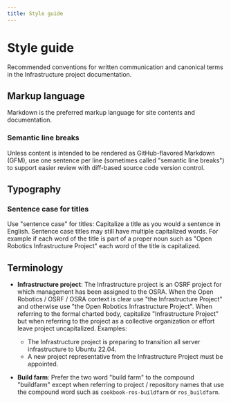 ```yaml
---
title: Style guide
---
```

# Style guide

Recommended conventions for written communication and canonical terms in the Infrastructure project documentation.

## Markup language

Markdown is the preferred markup language for site contents and documentation.

### Semantic line breaks

Unless content is intended to be rendered as GitHub-flavored Markdown (GFM), use one sentence per line (sometimes called "semantic line breaks") to support easier review with diff-based source code version control.

## Typography

### Sentence case for titles

Use "sentence case" for titles: Capitalize a title as you would a sentence in English.
Sentence case titles may still have multiple capitalized words.
For example if each word of the title is part of a proper noun such as "Open Robotics Infrastructure Project" each word of the title is capitalized.

## Terminology

* __Infrastructure project__: The Infrastructure project is an OSRF project for which management has been assigned to the OSRA.
  When the Open Robotics / OSRF / OSRA context is clear use "the Infrastructure Project" and otherwise use "the Open Robotics Infrastructure Project".
  When referring to the formal charted body, capitalize "Infrastructure Project" but when referring to the project as a collective organization or effort leave project uncapitalized.
  Examples:
    - The Infrastructure project is preparing to transition all server infrastructure to Ubuntu 22.04.
    - A new project representative from the Infrastructure Project must be appointed.

* __Build farm__: Prefer the two word "build farm" to the compound "buildfarm" except when referring to project / repository names that use the compound word such as `cookbook-ros-buildfarm` or `ros_buildfarm`.
